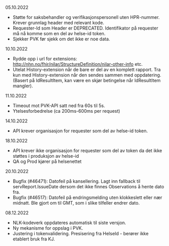 05.10.2022

* Støtte for saksbehandler og verifikasjonspersonell uten HPR-nummer. Krever grunnlag header med relevant kode.
* Requester-Id som Header er DEPRECATED. Identifikator på requester må nå komme som en del av helse-id token.
* Sjekker PVK før sjekk om det ikke er noe data.

10.10.2022

* Rydde opp i url for extensions: http://nhn.no/fhir/nilar/StructureDefinition/nilar-other-info etc.
* Utelat History-extension når de bare er del av en komplett rapport. Tra kun med History-extension når den sendes sammen med oppdatering. (Basert på IdResultItem, kan være en skjør betingelse når IdResultItem mangler).

11.10.2022

* Timeout mot PVK-API satt ned fra 60s til 5s.
* Ytelsesforbedrelse (ca 200ms-600ms per request)

14.10.2022

* API krever organisasjon for requester som del av helse-id token.

18.10.2022

* API krever ikke organisasjon for requester som del av token da det ikke støttes i produksjon av helse-id
* QA og Prod kjører på helsenettet

20.10.2022
* Bugfix (#46471): Datofeil på kansellering. Lagt inn fallback til servReport.IssueDate dersom det ikke finnes Observations å hente dato fra.
* Bugfix (#46517): Datofeil på endringsmelding uten klokkeslett eller nær midnatt. Ble gjort om til GMT, som i slike tilfeller endrer dato.

08.12.2022
* NLK-kodeverk oppdateres automatisk til siste versjon.
* Ny mekanisme for oppslag i PVK.
* Justering i tokenvalidering. Presisering fra HelseId - berører ikke etablert bruk fra KJ.
